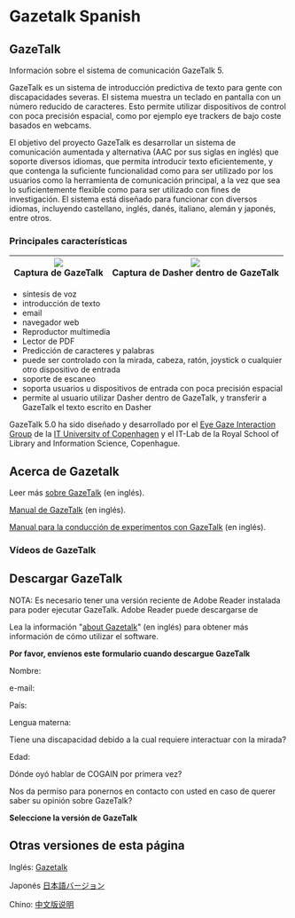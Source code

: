 # Gazetalk Spanish 

##  GazeTalk 

Información sobre el sistema de comunicación GazeTalk 5. 

GazeTalk es un sistema de introducción predictiva de texto para gente con discapacidades severas. El sistema muestra un teclado en pantalla con un número reducido de caracteres. Esto permite utilizar dispositivos de control con poca precisión espacial, como por ejemplo eye trackers de bajo coste basados en webcams. 

El objetivo del proyecto GazeTalk es desarrollar un sistema de comunicación aumentada y alternativa (AAC por sus siglas en inglés) que soporte diversos idiomas, que permita introducir texto eficientemente, y que contenga la suficiente funcionalidad como para ser utilizado por los usuarios como la herramienta de comunicación principal, a la vez que sea lo suficientemente flexible como para ser utilizado con fines de investigación. El sistema está diseñado para funcionar con diversos idiomas, incluyendo castellano, inglés, danés, italiano, alemán y japonés, entre otros. 

###  Principales características 

|![][1] <br>Captura de GazeTalk<br>|![][3]<br>Captura de Dasher dentro de GazeTalk<br>|
|:---:|:---:|


* síntesis de voz 
* introducción de texto 
* email 
* navegador web 
* Reproductor multimedia 
* Lector de PDF 
* Predicción de caracteres y palabras 
* puede ser controlado con la mirada, cabeza, ratón, joystick o cualquier otro dispositivo de entrada 
* soporte de escaneo 
* soporta usuarios u dispositivos de entrada con poca precisión espacial 
* permite al usuario utilizar Dasher dentro de GazeTalk, y transferir a GazeTalk el texto escrito en Dasher 

GazeTalk 5.0 ha sido diseñado y desarrollado por el [Eye Gaze Interaction Group][4] de la [IT University of Copenhagen][5] y el IT-Lab de la Royal School of Library and Information Science, Copenhague. 

##  Acerca de Gazetalk 

Leer más [sobre GazeTalk][6] (en inglés). 

[Manual de GazeTalk][7] (en inglés). 

[Manual para la conducción de experimentos con GazeTalk][8] (en inglés). 

###  Vídeos de GazeTalk 

##  Descargar GazeTalk 

NOTA: Es necesario tener una versión reciente de Adobe Reader instalada para poder ejecutar GazeTalk. Adobe Reader puede descargarse de 

  
Lea la información "[about Gazetalk][6]" (en inglés) para obtener más información de cómo utilizar el software. 

  
**Por favor, envíenos este formulario cuando descargue GazeTalk**

Nombre: 

e-mail: 

País: 

Lengua materna: 

Tiene una discapacidad debido a la cual requiere interactuar con la mirada? 

Edad: 

Dónde oyó hablar de COGAIN por primera vez? 

Nos da permiso para ponernos en contacto con usted en caso de querer saber su opinión sobre GazeTalk? 

**Seleccione la versión de GazeTalk**

##  Otras versiones de esta página 

Inglés: [Gazetalk][9]

Japonés [日本語バージョン][10]

Chino: [中文版说明][11]

[1]: /Img/180px-Gazetalk5-frontpage.jpg
[3]: /Img/180px-GazeTalk-v5-linked-with-Dasher.jpg
[4]: http://www.itu.dk/research/EyeGazeInteraction/
[5]: http://www.itu.dk
[6]: /main/Applications/GazeTalkAbout.md
[7]: /Doc/Short_manual_for_GazeTalk_5_2_2.pdf 
[8]: /Doc/Data-recording-in-gazetalk.pdf 
[9]: /main/Applications/GazeTalk.md
[10]: /main/Applications/GazeTalkJapan.md
[11]: /main/Applications/GazeTalkChinese.md
  
<!--stackedit_data:
eyJoaXN0b3J5IjpbLTgwNDk4NDYyMF19
-->